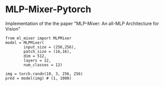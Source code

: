 # MLP-Mixer-Pytorch
Implementation of the the paper "MLP-Mixer: An all-MLP Architecture for Vision"
```
from ml_mixer import MLPMixer
model = MLPMixer(
        input_size = (256,256),
        patch_size = (16,16),
        dim = 512,
        layers = 12,
        num_classes = 12)
    
img = torch.randn(10, 3, 256, 256)
pred = model(img) # (1, 1000)
```
